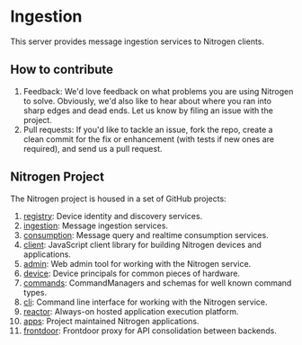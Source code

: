 # Ingestion

This server provides message ingestion services to Nitrogen clients.

## How to contribute

1.  Feedback:  We'd love feedback on what problems you are using Nitrogen to solve.  Obviously, we'd also like to hear about where you ran into sharp edges and dead ends.   Let us know by filing an issue with the project.
2.  Pull requests:  If you'd like to tackle an issue, fork the repo, create a clean commit for the fix or enhancement (with tests if new ones are required), and send us a pull request.

## Nitrogen Project

The Nitrogen project is housed in a set of GitHub projects:

1. [registry](https://github.com/nitrogenjs/registry): Device identity and discovery services.
2. [ingestion](https://github.com/nitrogenjs/ingestion): Message ingestion services.
3. [consumption](https://github.com/nitrogenjs/consumption): Message query and realtime consumption services.
4. [client](https://github.com/nitrogenjs/client): JavaScript client library for building Nitrogen devices and applications.
5. [admin](https://github.com/nitrogenjs/admin): Web admin tool for working with the Nitrogen service.
6. [device](https://github.com/nitrogenjs/devices): Device principals for common pieces of hardware.
7. [commands](https://github.com/nitrogenjs/commands): CommandManagers and schemas for well known command types.
8. [cli](https://github.com/nitrogenjs/cli): Command line interface for working with the Nitrogen service.
9. [reactor](https://github.com/nitrogenjs/reactor): Always-on hosted application execution platform.
10. [apps](https://github.com/nitrogenjs/apps): Project maintained Nitrogen applications.
11. [frontdoor](https://github.com/nitrogenjs/frontdoor): Frontdoor proxy for API consolidation between backends.